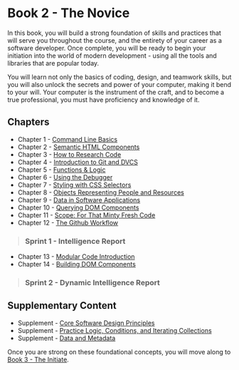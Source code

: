 # Book 2 - The Novice

In this book, you will build a strong foundation of skills and practices that will serve you throughout the course, and the entirety of your career as a software developer. Once complete, you will be ready to begin your initiation into the world of modern development - using all the tools and libraries that are popular today.

You will learn not only the basics of coding, design, and teamwork skills, but you will also unlock the secrets and power of your computer, making it bend to your will. Your computer is the instrument of the craft, and to become a true professional, you must have proficiency and knowledge of it.

## Chapters

* Chapter 1 - [Command Line Basics](./chapters/CLI_BASICS.md)
* Chapter 2 - [Semantic HTML Components](./chapters/HTML_COMPONENTS.md)
* Chapter 3 - [How to Research Code](./chapters/MISC_RESEARCH.md)
* Chapter 4 - [Introduction to Git and DVCS](./chapters/GIT_BASICS.md)
* Chapter 5 - [Functions & Logic](./chapters/JS_FUNCTION_BASICS.md)
* Chapter 6 - [Using the Debugger](./chapters/MISC_DEBUGGING.md)
* Chapter 7 - [Styling with CSS Selectors](./chapters/CSS_SELECTORS.md)
* Chapter 8 - [Objects Representing People and Resources](./chapters/JS_OBJECTS.md)
* Chapter 9 - [Data in Software Applications](./chapters/JS_DATA.md)
* Chapter 10 - [Querying DOM Components](./chapters/IDENTIFYING_DOM_COMPONENTS.md)
* Chapter 11 - [Scope: For That Minty Fresh Code](./chapters/JS_SCOPE.md)
* Chapter 12 - [The Github Workflow](./chapters/GIT_WORKFLOW.md)

> ### __Sprint 1__ - Intelligence Report

* Chapter 13 - [Modular Code Introduction](./chapters/DESIGN_MODULARITY.md)
* Chapter 14 - [Building DOM Components](./chapters/JS_CREATING_COMPONENTS.md)

> ### __Sprint 2__ - Dynamic Intelligence Report

## Supplementary Content

* Supplement - [Core Software Design Principles](./chapters/DESIGN_PRINCIPLES.md)
* Supplement - [Practice Logic, Conditions, and Iterating Collections](./chapters/JS_LOGIC_PRACTICE.md)
* Supplement - [Data and Metadata](./chapters/METADATA.md)

Once you are strong on these foundational concepts, you will move along to [Book 3 - The Initiate](../book-3-the-initiate/README.md).

